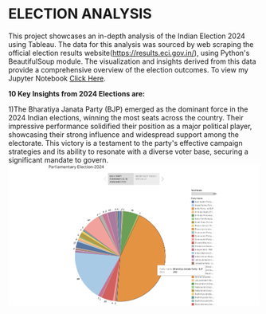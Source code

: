 # ELECTION ANALYSIS
This project showcases an in-depth analysis of the Indian Election 2024 using Tableau. The data for this analysis was sourced by web scraping the official election results website(https://results.eci.gov.in/), using Python's BeautifulSoup module. The visualization and insights derived from this data provide a comprehensive overview of the election outcomes. To view my Jupyter Notebook <a href="https://github.com/msundaram03/2024-India-Election-Analysis/blob/main/2024_ElectionAnalysis.ipynb" target="_blank">Click Here</a>.

<b> 10 Key Insights from 2024 Elections are: </b>

1)The Bharatiya Janata Party (BJP) emerged as the dominant force in the 2024 Indian elections, winning the most seats across the country. Their impressive performance solidified their position as a major political player, showcasing their strong influence and widespread support among the electorate. This victory is a testament to the party's effective campaign strategies and its ability to resonate with a diverse voter base, securing a significant mandate to govern.
![My Image](https://github.com/msundaram03/2024-India-Election-Analysis/blob/main/Image1.png)

